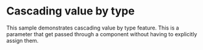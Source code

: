 # Cascading value by type

This sample demonstrates cascading value by type feature. This is a parameter that get passed through a component without having to explicitly assign them.